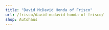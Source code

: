 ```yaml
---
title: "David McDavid Honda of Frisco"
url: /frisco/david-mcdavid-honda-of-frisco/
shop: Autohaus
---
```


